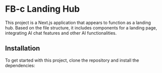 # FB-c Landing Hub

This project is a Next.js application that appears to function as a landing hub. Based on the file structure, it includes components for a landing page, integrating AI chat features and other AI functionalities.

## Installation

To get started with this project, clone the repository and install the dependencies:


